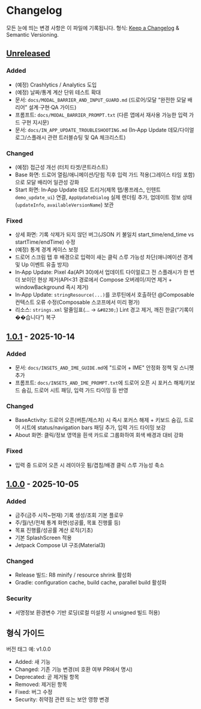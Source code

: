 # Changelog

모든 눈에 띄는 변경 사항은 이 파일에 기록됩니다.
형식: [Keep a Changelog](https://keepachangelog.com/ko/1.1.0/) & Semantic Versioning.

## [Unreleased]
### Added
- (예정) Crashlytics / Analytics 도입
- (예정) 날짜/통계 계산 단위 테스트 확대
- 문서: `docs/MODAL_BARRIER_AND_INPUT_GUARD.md` (드로어/모달 “완전한 모달 배리어” 설계·구현·QA 가이드)
- 프롬프트: `docs/MODAL_BARRIER_PROMPT.txt` (다른 앱에서 재사용 가능한 입력 가드 구현 지시문)
- 문서: `docs/IN_APP_UPDATE_TROUBLESHOOTING.md` (In‑App Update 데모/다이얼로그/스플래시 관련 트러블슈팅 및 QA 체크리스트)

### Changed
- (예정) 접근성 개선 (터치 타겟/콘트라스트)
- Base 화면: 드로어 열림/애니메이션/닫힘 직후 입력 가드 적용(그레이스 타임 포함)으로 모달 배리어 일관성 강화
- Start 화면: In‑App Update 데모 트리거(제목 탭/롱프레스, 인텐트 `demo_update_ui`) 연결, `AppUpdateDialog` 실제 렌더링 추가, 업데이트 정보 상태(`updateInfo`, `availableVersionName`) 보관

### Fixed
- 상세 화면: 기록 삭제가 되지 않던 버그(JSON 키 불일치 start_time/end_time vs startTime/endTime) 수정
- (예정) 통계 경계 케이스 보정
- 드로어 스크림 탭 후 배경으로 입력이 새는 클릭 스루 가능성 차단(애니메이션 경계 및 Up 이벤트 유출 방지)
- In‑App Update: Pixel 4a(API 30)에서 업데이트 다이얼로그 전 스플래시가 한 번 더 보이던 현상 제거(API<31 경로에서 Compose 오버레이/지연 제거 + windowBackground 즉시 제거)
- In‑App Update: `stringResource(...)`를 코루틴에서 호출하던 @Composable 컨텍스트 오류 수정(Composable 스코프에서 미리 평가)
- 리소스: `strings.xml` 말줄임표(… → `&#8230;`) Lint 경고 제거, 깨진 한글(“기록이 ��습니다”) 복구

## [1.0.1] - 2025-10-14
### Added
- 문서: `docs/INSETS_AND_IME_GUIDE.md`에 "드로어 + IME" 안정화 정책 및 스니펫 추가
- 프롬프트: `docs/INSETS_AND_IME_PROMPT.txt`에 드로어 오픈 시 포커스 해제/키보드 숨김, 드로어 시트 패딩, 입력 가드 타이밍 등 반영

### Changed
- BaseActivity: 드로어 오픈(버튼/제스처) 시 즉시 포커스 해제 + 키보드 숨김, 드로어 시트에 status/navigation bars 패딩 추가, 입력 가드 타이밍 보강
- About 화면: 클릭/정보 영역을 흰색 카드로 그룹화하여 회색 배경과 대비 강화

### Fixed
- 입력 중 드로어 오픈 시 레이아웃 튐/겹침/배경 클릭 스루 가능성 축소

## [1.0.0] - 2025-10-05
### Added
- 금주(금주 시작~현재) 기록 생성/조회 기본 플로우
- 주/월/년/전체 통계 화면(성공률, 목표 진행률 등)
- 목표 진행률/성공률 계산 로직(기초)
- 기본 SplashScreen 적용
- Jetpack Compose UI 구조(Material3)

### Changed
- Release 빌드: R8 minify / resource shrink 활성화
- Gradle: configuration cache, build cache, parallel build 활성화

### Security
- 서명정보 환경변수 기반 로딩(로컬 미설정 시 unsigned 빌드 허용)

## 형식 가이드
버전 태그 예: v1.0.0
- Added: 새 기능
- Changed: 기존 기능 변경(비 호환 여부 PR에서 명시)
- Deprecated: 곧 제거될 항목
- Removed: 제거된 항목
- Fixed: 버그 수정
- Security: 취약점 관련 또는 보안 영향 변경

[Unreleased]: https://example.com/compare/v1.0.1...HEAD
[1.0.1]: https://example.com/releases/v1.0.1
[1.0.0]: https://example.com/releases/v1.0.0
